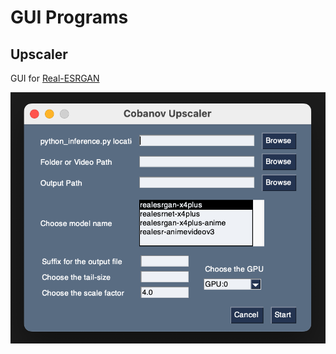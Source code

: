 # GUI Programs

## Upscaler
GUI for [Real-ESRGAN](https://github.com/xinntao/Real-ESRGAN)

<img src="./screenshots/upscaler.png" alt="drawing" width="600"/>
